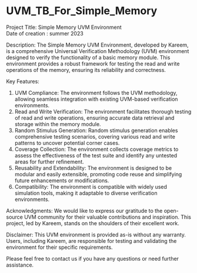 # UVM_TB_For_Simple_Memory
Project Title: Simple Memory UVM Environment                                                 
Date of creation : summer 2023

Description:
The Simple Memory UVM Environment, developed by Kareem, is a comprehensive Universal Verification Methodology (UVM) environment designed to verify the functionality of 
a basic memory module. This environment provides a robust framework for testing the read and write operations of the memory, ensuring its reliability and correctness.

Key Features:
1. UVM Compliance: The environment follows the UVM methodology, allowing seamless integration with existing UVM-based verification environments.
2. Read and Write Verification: The environment facilitates thorough testing of read and write operations, ensuring accurate data retrieval and storage within the memory module.
3. Random Stimulus Generation: Random stimulus generation enables comprehensive testing scenarios, covering various read and write patterns to uncover potential corner cases.
4. Coverage Collection: The environment collects coverage metrics to assess the effectiveness of the test suite and identify any untested areas for further refinement.
5. Reusability and Extendability: The environment is designed to be modular and easily extensible, promoting code reuse and simplifying future enhancements or modifications.
6. Compatibility: The environment is compatible with widely used simulation tools, making it adaptable to diverse verification environments.



Acknowledgments:
We would like to express our gratitude to the open-source UVM community for their valuable contributions and inspiration. This project, led by Kareem, stands on the shoulders of their excellent work.

Disclaimer:
This UVM environment is provided as-is without any warranty. Users, including Kareem, are responsible for testing and validating the environment for their specific requirements.

Please feel free to contact us if you have any questions or need further assistance.
